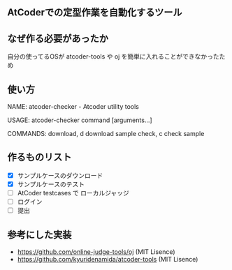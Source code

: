 ## AtCoderでの定型作業を自動化するツール

## なぜ作る必要があったか

自分の使ってるOSが atcoder-tools や oj を簡単に入れることができなかったため

## 使い方

NAME:
   atcoder-checker - Atcoder utility tools

USAGE:
   atcoder-checker command [arguments...]

COMMANDS:
   download, d  download sample
   check, c     check sample

## 作るものリスト

- [x] サンプルケースのダウンロード
- [x] サンプルケースのテスト
- [ ] AtCoder testcases で ローカルジャッジ　
- [ ] ログイン
- [ ] 提出

## 参考にした実装

- https://github.com/online-judge-tools/oj (MIT Lisence)
- https://github.com/kyuridenamida/atcoder-tools (MIT Lisence)
